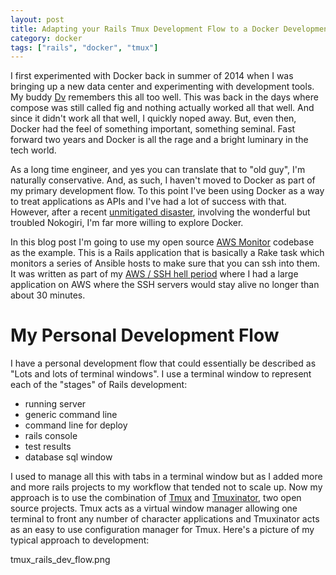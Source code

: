 ```yaml
---
layout: post
title: Adapting your Rails Tmux Development Flow to a Docker Development Flow
category: docker
tags: ["rails", "docker", "tmux"]
---
```

I first experimented with Docker back in summer of 2014 when I was bringing up a new data center and experimenting with development tools.  My buddy [Dv](http://dasari.me) remembers this all too well. This was back in the days where compose was still called fig and nothing actually worked all that well.  And since it didn't work all that well, I quickly noped away.  But, even then, Docker had the feel of something important, something seminal.  Fast forward two years and Docker is all the rage and a bright luminary in the tech world.

As a long time engineer, and yes you can translate that to "old guy", I'm naturally conservative.  And, as such, I haven't moved to Docker as part of my primary development flow.  To this point I've been using Docker as a way to treat applications as APIs and I've had a lot of success with that.  However, after a recent [unmitigated disaster](https://fuzzygroup.github.io/blog/ruby/2016/10/15/brew-xz-and-nokogiri-and-tmux-an-unmitigated-disaster.html), involving the wonderful but troubled Nokogiri, I'm far more willing to explore Docker.

In this blog post I'm going to use my open source [AWS Monitor](https://github.com/fuzzygroup/aws_monitor) codebase as the example.  This is a Rails application that is basically a Rake task which monitors a series of Ansible hosts to make sure that you can ssh into them.  It was written as part of my [AWS / SSH hell period](https://fuzzygroup.github.io/blog/tag.html#ssh) where I had a large application on AWS where the SSH servers would stay alive no longer than about 30 minutes. 

# My Personal Development Flow

I have a personal development flow that could essentially be described as "Lots and lots of terminal windows".  I use a terminal window to represent each of the "stages" of Rails development:

* running server
* generic command line
* command line for deploy
* rails console
* test results
* database sql window

I used to manage all this with tabs in a terminal window but as I added more and more rails projects to my workflow that tended not to scale up.  Now my approach is to use the combination of [Tmux](https://tmux.github.io) and [Tmuxinator](https://github.com/tmuxinator/tmuxinator), two open source projects.  Tmux acts as a virtual window manager allowing one terminal to front any number of character applications and Tmuxinator acts as an easy to use configuration manager for Tmux.  Here's a picture of my typical approach to development:

tmux_rails_dev_flow.png

# 

